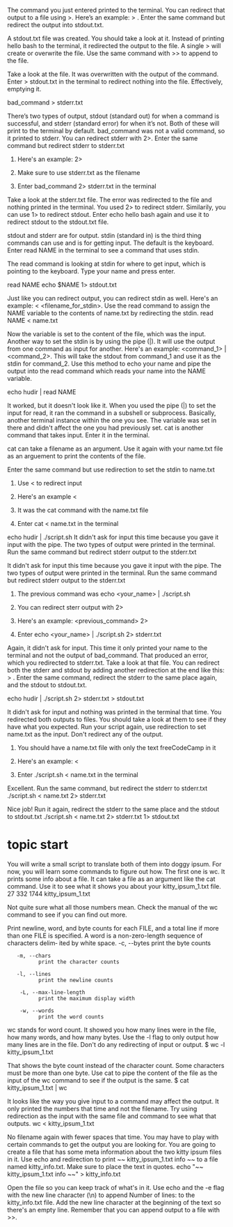 The command you just entered printed to the terminal. You can redirect that output to a file using >. Here’s an example: <command> > <filename>. Enter the same command but redirect the output into stdout.txt.


A stdout.txt file was created. You should take a look at it. Instead of printing hello bash to the terminal, it redirected the output to the file. A single > will create or overwrite the file. Use the same command with >> to append to the file.


Take a look at the file. It was overwritten with the output of the command. Enter > stdout.txt in the terminal to redirect nothing into the file. Effectively, emptying it.

bad_command > stderr.txt 


There’s two types of output, stdout (standard out) for when a command is successful, and stderr (standard error) for when it’s not. Both of these will print to the terminal by default. bad_command was not a valid command, so it printed to stderr. You can redirect stderr with 2>. Enter the same command but redirect stderr to stderr.txt

1. Here's an example: <command> 2> <filename>

2. Make sure to use stderr.txt as the filename

3. Enter bad_command 2> stderr.txt in the terminal


Take a look at the stderr.txt file. The error was redirected to the file and nothing printed in the terminal. You used 2> to redirect stderr. Similarily, you can use 1> to redirect stdout. Enter echo hello bash again and use it to redirect stdout to the stdout.txt file.


stdout and stderr are for output. stdin (standard in) is the third thing commands can use and is for getting input. The default is the keyboard. Enter read NAME in the terminal to see a command that uses stdin.

The read command is looking at stdin for where to get input, which is pointing to the keyboard. Type your name and press enter.

read NAME
echo $NAME 1> stdout.txt



Just like you can redirect output, you can redirect stdin as well. Here's an example: <command> < <filename_for_stdin>. Use the read command to assign the NAME variable to the contents of name.txt by redirecting the stdin.
read NAME < name.txt


Now the variable is set to the content of the file, which was the input. Another way to set the stdin is by using the pipe (|). It will use the output from one command as input for another. Here's an example: <command_1> | <command_2>. This will take the stdout from command_1 and use it as the stdin for command_2. Use this method to echo your name and pipe the output into the read command which reads your name into the NAME variable.

echo hudir | read NAME


It worked, but it doesn't look like it. When you used the pipe (|) to set the input for read, it ran the command in a subshell or subprocess. Basically, another terminal instance within the one you see. The variable was set in there and didn't affect the one you had previously set. cat is another command that takes input. Enter it in the terminal.


cat can take a filename as an argument. Use it again with your name.txt file as an arguement to print the contents of the file.


Enter the same command but use redirection to set the stdin to name.txt

1. Use < to redirect input

2. Here's an example <commnad> < <filename>

3. It was the cat command with the name.txt file

4. Enter cat < name.txt in the terminal


echo hudir | ./script.sh
It didn't ask for input this time because you gave it input with the pipe. The two types of output were printed in the terminal. Run the same command but redirect stderr output to the stderr.txt


It didn't ask for input this time because you gave it input with the pipe. The two types of output were printed in the terminal. Run the same command but redirect stderr output to the stderr.txt
1. The previous command was echo <your_name> | ./script.sh

2. You can redirect sterr output with 2>

3. Here's an example: <previous_command> 2> <filename>

4. Enter echo <your_name> | ./script.sh 2> stderr.txt


Again, it didn't ask for input. This time it only printed your name to the terminal and not the output of bad_command. That produced an error, which you redirected to stderr.txt. Take a look at that file. You can redirect both the stderr and stdout by adding another redirection at the end like this: > <filename>. Enter the same command, redirect the stderr to the same place again, and the stdout to stdout.txt.

echo hudir | ./script.sh 2> stderr.txt > stdout.txt

It didn't ask for input and nothing was printed in the terminal that time. You redirected both outputs to files. You should take a look at them to see if they have what you expected. Run your script again, use redirection to set name.txt as the input. Don't redirect any of the output.

1. You should have a name.txt file with only the text freeCodeCamp in it

2. Here's an example: <command> < <filename>

3. Enter ./script.sh < name.txt in the terminal




Excellent. Run the same command, but redirect the stderr to stderr.txt
./script.sh < name.txt 2> stderr.txt 


Nice job! Run it again, redirect the stderr to the same place and the stdout to stdout.txt
./script.sh < name.txt 2> stderr.txt 1> stdout.txt

# topic start


You will write a small script to translate both of them into doggy ipsum. For now, you will learn some commands to figure out how. The first one is wc. It prints some info about a file. It can take a file as an argument like the cat command. Use it to see what it shows you about your kitty_ipsum_1.txt file.
27  332 1744 kitty_ipsum_1.txt

Not quite sure what all those numbers mean. Check the manual of the wc command to see if you can find out more.

 Print  newline,  word, and byte counts for each FILE, and a total line if more than one FILE is specified.  A word is a non-zero-length sequence of characters delim‐
       ited by white space.
       -c, --bytes
              print the byte counts

       -m, --chars
              print the character counts

       -l, --lines
              print the newline counts
        
        -L, --max-line-length
              print the maximum display width

        -w, --words
              print the word counts


wc stands for word count. It showed you how many lines were in the file, how many words, and how many bytes. Use the -l flag to only output how many lines are in the file. Don't do any redirecting of input or output.
$ wc -l kitty_ipsum_1.txt 


That shows the byte count instead of the character count. Some characters must be more than one byte. Use cat to pipe the content of the file as the input of the wc command to see if the output is the same.
 $ cat kitty_ipsum_1.txt | wc



It looks like the way you give input to a command may affect the output. It only printed the numbers that time and not the filename. Try using redirection as the input with the same file and command to see what that outputs.
wc < kitty_ipsum_1.txt 


No filename again with fewer spaces that time. You may have to play with certain commands to get the output you are looking for. You are going to create a file that has some meta information about the two kitty ipsum files in it. Use echo and redirection to print ~~ kitty_ipsum_1.txt info ~~ to a file named kitty_info.txt. Make sure to place the text in quotes.
echo "~~ kitty_ipsum_1.txt info ~~" > kitty_info.txt


Open the file so you can keep track of what's in it. Use echo and the -e flag with the new line character (\n) to append Number of lines: to the kitty_info.txt file. Add the new line character at the beginning of the text so there's an empty line. Remember that you can append output to a file with >>.